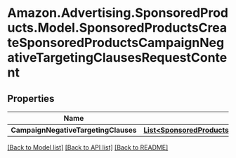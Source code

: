# Amazon.Advertising.SponsoredProducts.Model.SponsoredProductsCreateSponsoredProductsCampaignNegativeTargetingClausesRequestContent

## Properties

Name | Type | Description | Notes
------------ | ------------- | ------------- | -------------
**CampaignNegativeTargetingClauses** | [**List&lt;SponsoredProductsCreateCampaignNegativeTargetingClause&gt;**](SponsoredProductsCreateCampaignNegativeTargetingClause.md) |  | 

[[Back to Model list]](../README.md#documentation-for-models) [[Back to API list]](../README.md#documentation-for-api-endpoints) [[Back to README]](../README.md)

